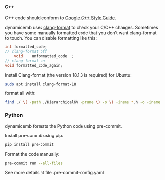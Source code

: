#### C++
C++ code should conform to [Google C++ Style Guide](https://google.github.io/styleguide/cppguide.html).

dynamicemb uses [clang-format](https://clang.llvm.org/docs/ClangFormat.html)
to check your C/C++ changes. Sometimes you have some manually formatted
code that you don’t want clang-format to touch.
You can disable formatting like this:

```cpp
int formatted_code;
// clang-format off
    void    unformatted_code  ;
// clang-format on
void formatted_code_again;
```

Install Clang-format (the version 18.1.3 is required) for Ubuntu:

```bash
sudo apt install clang-format-18
```

format all with:
```bash
find ./ \( -path ./HierarchicalKV -prune \) -o \( -iname *.h -o -iname *.cpp -o -iname *.cc -o -iname *.cu -o -iname *.cuh \) -print | xargs clang-format-18 -i --style=file

```

### Python
dynamicemb formats the Python code using pre-commit.

Install pre-commit using pip:

```bash
pip install pre-commit
```

Format the code manually:
```bash
pre-commit run --all-files
```
See more details at file .pre-commit-config.yaml
